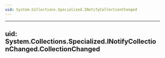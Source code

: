 ```yaml
---
uid: System.Collections.Specialized.INotifyCollectionChanged
---
```


---
uid: System.Collections.Specialized.INotifyCollectionChanged.CollectionChanged
---

